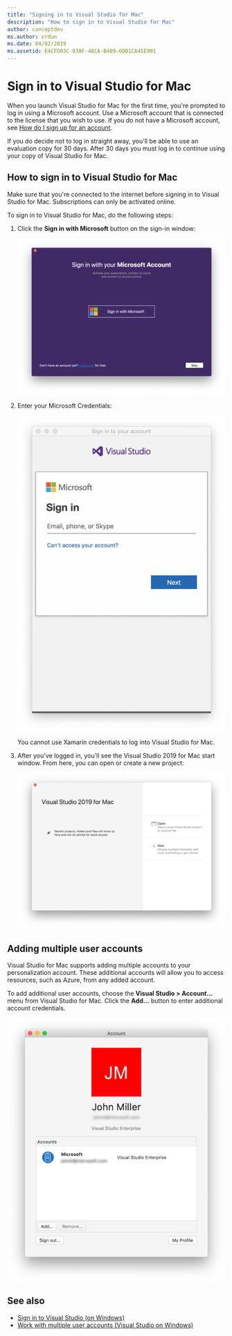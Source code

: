 ```yaml
---
title: "Signing in to Visual Studio for Mac"
description: "How to sign in to Visual Studio for Mac"
author: conceptdev
ms.author: crdun
ms.date: 04/02/2019
ms.assetid: E4CFD03C-03AF-48CA-B409-6DB1CA45E991
---
```

# Sign in to Visual Studio for Mac

When you launch Visual Studio for Mac for the first time, you're prompted to log in using a Microsoft account. Use a Microsoft account that is connected to the license that you wish to use. If you do not have a Microsoft account, see [How do I sign up for an account](https://support.microsoft.com/instantanswers/d18cc497-d839-cf50-dea8-f99c95f2bd16/sign-up-for-a-microsoft-account).

If you do decide not to log in straight away, you'll be able to use an evaluation copy for 30 days. After 30 days you must log in to continue using your copy of Visual Studio for Mac.

## How to sign in to Visual Studio for Mac

Make sure that you're connected to the internet before signing in to Visual Studio for Mac. Subscriptions can only be activated online.

To sign in to Visual Studio for Mac, do the following steps:

1. Click the **Sign in with Microsoft** button on the sign-in window:

    ![Accounts dialog in Visual Studio for Mac](media/signing-in-image12.png)

2. Enter your Microsoft Credentials:

    ![Microsoft credentials dialog](media/signing-in-image13.png)

    You cannot use Xamarin credentials to log into Visual Studio for Mac.

3. After you've logged in, you'll see the Visual Studio 2019 for Mac start window. From here, you can open or create a new project:

    ![Sign in successful](media/signing-in-image14.png)

## Adding multiple user accounts

Visual Studio for Mac supports adding multiple accounts to your personalization account. These additional accounts will allow you to access resources, such as Azure, from any added account.

To add additional user accounts, choose the **Visual Studio > Account...** menu from Visual Studio for Mac. Click the **Add...** button to enter additional account credentials.

![Manage accounts](media/signing-in-image15.png)

## See also

- [Sign in to Visual Studio (on Windows)](/visualstudio/ide/signing-in-to-visual-studio)
- [Work with multiple user accounts (Visual Studio on Windows)](/visualstudio/ide/work-with-multiple-user-accounts)